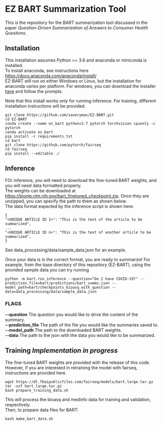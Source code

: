 # EZ BART Summarization Tool
This is the repository for the BART summarization tool discussed in the paper *Question-Driven Summarization of Answers to Consumer Health Questions*. 

## Installation
This installation assumes Python >= 3.6 and anaconda or miniconda is installed.   
To install anaconda, see instructions here https://docs.anaconda.com/anaconda/install/   
EZ-BART will run on either Windows or Linux, but the installation for anaconda varies per platform.
For windows, you can download the installer [here](https://www.anaconda.com/download/#windows) and follow the prompts.

Note that this install works *only* for running inference. For training, different installation instructions will be provided.
```
git clone https://github.com/saverymax/EZ-BART.git
cd EZ-BART
conda create --name ez_bart python=3.7 pytorch torchvision cpuonly -c pytorch
conda activate ez_bart
pip install -r requirements.txt
cd bart
git clone https://github.com/pytorch/fairseq
cd fairseq
pip install --editable ./
```

## Inference
FOr inference, you will need to download the fine-tuned BART weights, and you will need data formatted properly.  
The weights can be downloaded at https://bionlp.nlm.nih.gov/bart_finetuned_checkpoint.zip. Once they are unzipped, you can specify the path to them as shown below.   
The data format expected by the inference script is shown here:
```
{
"<UNIQUE ARTICLE ID 1>": "This is the text of the article to be summarized",
...
"<UNIQUE ARTICLE ID n>": "This is the text of another article to be summarized",
}
```
See data_processing/data/sample_data.json for an example.

Once your data is in the correct format, you are ready to summarize!
For example, from the base directory of this repository (EZ-BART), using the provided sample data you can try running
```
python -m bart.run_inference --question="Do I have COVID-19?" --prediction_file=bart/predictions/bart_summs.json --model_path=bart/checkpoints_bioasq_with_question --data=data_processing/data/sample_data.json
```
### FLAGS
**--question** The question you would like to drive the content of the summary.   
**--prediction_file** The path of the file you would like the summaries saved to.   
**--model_path** The path to the downloaded BART weights.   
**--data** The path to the json with the data you would like to be summarized.   


## Training *Implementation in progress*
The fine-tuned BART weights are provided with the release of this code. However, if you are interested in retraining the model with fairseq, instructions are provided here.
```
wget https://dl.fbaipublicfiles.com/fairseq/models/bart.large.tar.gz
tar -xzf bart.large.tar.gz
bash prepare_training_data.sh
```
This will process the bioasq and medinfo data for training and validation, respectively.   
Then, to prepare data files for BART:
```
bash make_bart_data.sh
```

